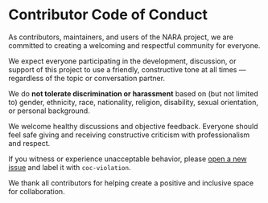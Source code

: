 # Contributor Code of Conduct

As contributors, maintainers, and users of the NARA project, we are committed to creating a welcoming and respectful community for everyone.

We expect everyone participating in the development, discussion, or support of this project to use a friendly, constructive tone at all times — regardless of the topic or conversation partner.

We do **not tolerate discrimination or harassment** based on (but not limited to) gender, ethnicity, race, nationality, religion, disability, sexual orientation, or personal background.

We welcome healthy discussions and objective feedback. Everyone should feel safe giving and receiving constructive criticism with professionalism and respect.

If you witness or experience unacceptable behavior, please [open a new issue](https://github.com/KotonoSora/nara-vite-react-boilerplate/issues/new) and label it with `coc-violation`.

We thank all contributors for helping create a positive and inclusive space for collaboration.
